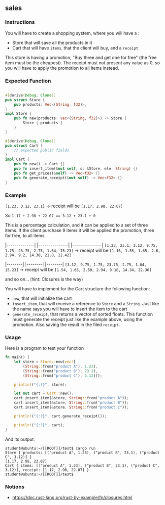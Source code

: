 ## sales

### Instructions

You will have to create a shopping system, where you will have a :

- Store that will save all the products in it
- Cart that will have `items`, that the client will buy, and a `receipt`

This store is having a promotion, "Buy three and get one for free" (the free item must be the cheapest). The receipt must not present
any value as 0, so you will have to apply the promotion to all items instead.

### Expected Function

```rust

#[derive(Debug, Clone)]
pub struct Store {
    pub products: Vec<(String, f32)>,
}
impl Store {
    pub fn new(products: Vec<(String, f32)>) -> Store {
        Store { products }
    }
}

#[derive(Debug, Clone)]
pub struct Cart {
    // expected public fields
}
impl Cart {
    pub fn new() -> Cart {}
    pub fn insert_item(&mut self, s: &Store, ele: String) {}
    pub fn get_prices(&self) -> Vec<f32> {}
    pub fn generate_receipt(&mut self) -> Vec<f32> {}
}

```

### Example

`[1.23, 3.12, 23.1]` -> receipt will be `[1.17, 2.98, 22.07]`

So `1.17 + 2.98 + 22.07 == 3.12 + 23.1 + 0`

This is a percentage calculation, and it can be applied to a set of three items.
If the client purchase 9 items it will be applied the promotion, three for free, to all items

|--------------|  |---------------|  |---------------|
`[1.23, 23.1, 3.12, 9.75, 1.75, 23.75, 2.75, 1.64, 15.23]` -> receipt will be `[1.16, 1.55, 1.65, 2.6, 2.94, 9.2, 14.38, 21.8, 22.42]`

|--------|  |--------|   |--------|
`[3.12, 9.75, 1.75, 23.75, 2.75, 1.64, 15.23]` -> receipt will be `[1.54, 1.65, 2.59, 2.94, 9.18, 14.34, 22.36]`

and so on... (hint: Closures is the way)

You will have to implement for the Cart structure the following function:

- `new`, that will initialize the cart
- `insert_item`, that will receive a reference to `Store` and a `String`. Just like the name says you will
  have to insert the item to the cart
- `generate_receipt`, that returns a vector of sorted floats. This function must generate the receipt just
like the example above, using the promotion. Also saving the result in the filed `receipt`.

### Usage

Here is a program to test your function

```rust
fn main() {
    let store = Store::new(vec![
        (String::from("product A"), 1.23),
        (String::from("product B"), 23.1),
        (String::from("product C"), 3.12)]);

    println!("{:?}", store);

    let mut cart = Cart::new();
    cart.insert_item(&store, String::from("product A"));
    cart.insert_item(&store, String::from("product B"));
    cart.insert_item(&store, String::from("product C"));

    println!("{:?}", cart.generate_receipt());

    println!("{:?}", cart);
}
```

And its output:

```console
student@ubuntu:~/[[ROOT]]/test$ cargo run
Store { products: [("product A", 1.23), ("product B", 23.1), ("product C", 3.12)] }
[1.17, 2.98, 22.07]
Cart { items: [("product A", 1.23), ("product B", 23.1), ("product C", 3.12)], receipt: [1.17, 2.98, 22.07] }
student@ubuntu:~/[[ROOT]]/test$
```

### Notions

- https://doc.rust-lang.org/rust-by-example/fn/closures.html

